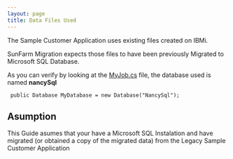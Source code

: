 ```yaml
---
layout: page
title: Data Files Used
---
```


The Sample Customer Application uses existing files created on IBMi.

SunFarm Migration expects those files to have been previously Migrated to Microsoft SQL Database.

As you can verify by looking at the [MyJob.cs](https://github.com/ASNA/SunFarm/blob/master/CustomerAppLogic/MyJob.cs) file, the database used is named **nancySql**


~~~   
 public Database MyDatabase = new Database("NancySql");
~~~

## Asumption
This Guide asumes that your have a Microsoft SQL Instalation and have migrated (or obtained a copy of the migrated data) from the Legacy Sample Customer Application